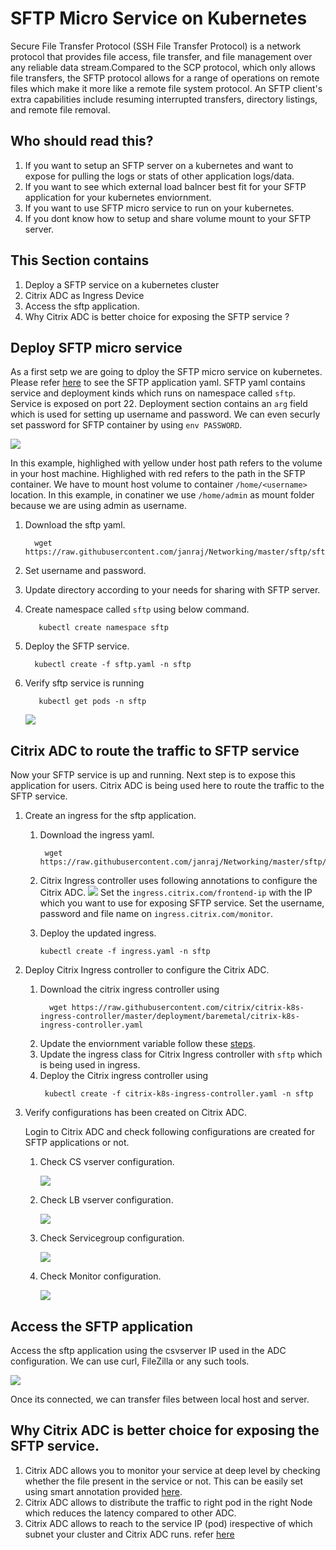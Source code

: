 # **SFTP Micro Service on Kubernetes** 

Secure File Transfer Protocol (SSH File Transfer Protocol) is a network protocol that provides file access, file transfer, and file management over any reliable data stream.Compared to the SCP protocol, which only allows file transfers, the SFTP protocol allows for a range of operations on remote files which make it more like a remote file system protocol. An SFTP client's extra capabilities include resuming interrupted transfers, directory listings, and remote file removal.

## **Who should read this?**

1. If you want to setup  an SFTP server on a kubernetes and want to expose for pulling the logs or stats of other application logs/data.
2. If you want to see which external load balncer best fit for your SFTP application for your kubernetes enviornment.
3. If you want to use SFTP micro service to run on your kubernetes.
4. If you dont know how to setup and share volume mount to your SFTP server.
 
## **This Section contains**

1. Deploy a SFTP service on a kubernetes cluster  
2. Citrix ADC as Ingress Device 
3. Access the sftp application.
4. Why Citrix ADC is better choice for exposing the SFTP service ?

## **Deploy SFTP micro service**

As a first setp we are going to dploy the SFTP micro service on kubernetes. Please refer [here](/sftp.yaml) to see the SFTP application yaml.
SFTP yaml contains service and deployment kinds which runs on namespace called ```sftp```. Service is exposed on port 22. Deployment section contains an ```arg``` field which is used for setting up username and password. We can even securly set password for SFTP container by using ```env PASSWORD```.

![](./images/VolumeMount.png)

In this example, highlighed with yellow under host path refers to the volume in your host machine. Highlighed with red refers to the path in the SFTP container. We have to mount host volume to container ```/home/<username>``` location. In this example, in conatiner we use ```/home/admin``` as mount folder because we are using admin as username. 


1. Download the sftp yaml.
   ```
     wget https://raw.githubusercontent.com/janraj/Networking/master/sftp/sftp.yaml
   ```
2. Set username and password.

3. Update directory according to your needs for sharing with SFTP server.

4. Create namespace called ```sftp``` using below command.
   ```
      kubectl create namespace sftp
   ```
4. Deploy the SFTP service.
   ```
     kubectl create -f sftp.yaml -n sftp
   ```

5. Verify sftp service is running

   ``` 
      kubectl get pods -n sftp
   ```
   
   ![](./images/SftpService.png)
  

## **Citrix ADC to route the traffic to SFTP service**

Now your SFTP service is up and running. Next step is to expose this application for users. 
Citrix ADC is being used here to route the traffic to the SFTP service.

1. Create an ingress for the sftp application.
   1. Download the ingress yaml.
      ```
       wget https://raw.githubusercontent.com/janraj/Networking/master/sftp/ingress.yaml
      ```
   2. Citrix Ingress controller uses following annotations to configure the Citrix ADC.
      ![](./images/Ingress.png)
      Set the ```ingress.citrix.com/frontend-ip``` with the IP which you want to use for exposing SFTP service.
      Set the username, password and file name on ```ingress.citrix.com/monitor```.
   
   3. Deploy the updated ingress.
      ```
      kubectl create -f ingress.yaml -n sftp
      ```
2. Deploy Citrix Ingress controller to configure the Citrix ADC.
     1. Download the citrix ingress controller using
        ```
          wget https://raw.githubusercontent.com/citrix/citrix-k8s-ingress-controller/master/deployment/baremetal/citrix-k8s-ingress-controller.yaml
        ```
     2. Update the enviornment variable follow these [steps](https://github.com/citrix/citrix-k8s-ingress-controller/tree/master/deployment/baremetal).
     3. Update the ingress class for Citrix Ingress controller with ```sftp``` which is being used in ingress. 
     4. Deploy the Citrix ingress controller using
        ```
         kubectl create -f citrix-k8s-ingress-controller.yaml -n sftp
        ```
4. Verify configurations has been created on Citrix ADC.
   
      Login to Citrix ADC and check following configurations are created for SFTP applications or not.
   
   1. Check CS vserver configuration.

      ![](./images/csvserver.png)

   2. Check LB vserver configuration.

      ![](./images/lbvserver.png)

   3. Check Servicegroup configuration.

      ![](./images/servicegroup.png)

   4. Check Monitor configuration.   

      ![](./images/monitor.png)

  
## **Access the SFTP application** 

Access the sftp application using the csvserver IP used in the ADC configuration. We can use curl, FileZilla or any such tools.
   
![](./images/SFTP_Connection.png)

Once  its connected, we can transfer files between local host and server.
   

## **Why Citrix ADC is better choice for exposing the SFTP service.**

1. Citrix ADC allows you to monitor your service at deep level by checking whether the file present in the service or not. This can be easily set using smart annotation provided [here](https://github.com/citrix/citrix-k8s-ingress-controller/blob/master/docs/configure/annotations.md).
2. Citrix ADC allows to distribute the traffic to right pod in the right Node which reduces the latency compared to other ADC.
3. Citrix ADC allows to reach to the service IP (pod) irespective of which subnet your cluster and Citrix ADC runs. refer [here](https://github.com/citrix/citrix-k8s-node-controller)  


  
